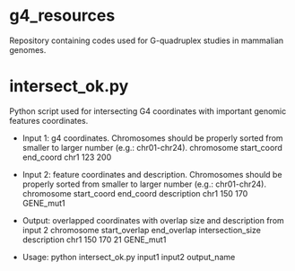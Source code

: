 # g4_resources
Repository containing codes used for G-quadruplex studies in mammalian genomes.

# intersect_ok.py
Python script used for intersecting G4 coordinates with important genomic features coordinates.

- Input 1: g4 coordinates. Chromosomes should be properly sorted from smaller to larger number (e.g.: chr01-chr24).
chromosome  start_coord end_coord
chr1        123         200

- Input 2: feature coordinates and description. Chromosomes should be properly sorted from smaller to larger number (e.g.: chr01-chr24).
chromosome  start_coord end_coord   description
chr1        150         170         GENE_mut1

- Output: overlapped coordinates with overlap size and description from input 2
chromosome  start_overlap end_overlap   intersection_size description
chr1        150           170           21                GENE_mut1

- Usage:
python intersect_ok.py input1 input2 output_name
